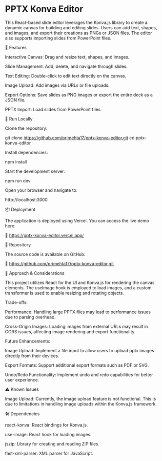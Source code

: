 # PPTX Konva Editor

This React-based slide editor leverages the Konva.js library to create a dynamic canvas for building and editing slides. Users can add text, shapes, and images, and export their creations as PNGs or JSON files. The editor also supports importing slides from PowerPoint files.

🚀 Features

Interactive Canvas: Drag and resize text, shapes, and images.

Slide Management: Add, delete, and navigate through slides.

Text Editing: Double-click to edit text directly on the canvas.

Image Upload: Add images via URLs or file uploads.

Export Options: Save slides as PNG images or export the entire deck as a JSON file.

PPTX Import: Load slides from PowerPoint files.

🧪 Run Locally

Clone the repository:

git clone https://github.com/primehta17/pptx-konva-editor.git
cd pptx-konva-editor


Install dependencies:

npm install


Start the development server:

npm run dev


Open your browser and navigate to:

http://localhost:3000


📦 Deployment

The application is deployed using Vercel. You can access the live demo here:

<!-- 🔗 https://pptx-konva-editor-cnifmko38-primehta17s-projects.vercel.app/ -->
🔗 https://pptx-konva-editor.vercel.app/

📄 Repository

The source code is available on GitHub:

🔗 https://github.com/primehta17/pptx-konva-editor.git

📝 Approach & Considerations

This project utilizes React for the UI and Konva.js for rendering the canvas elements. The useImage hook is employed to load images, and a custom transformer is used to enable resizing and rotating objects.

Trade-offs:

Performance: Handling large PPTX files may lead to performance issues due to parsing overhead.

Cross-Origin Images: Loading images from external URLs may result in CORS issues, affecting image rendering and export functionality.

Future Enhancements:

Image Upload: Implement a file input to allow users to upload pptx images directly from their devices.

Export Formats: Support additional export formats such as PDF or SVG.

Undo/Redo Functionality: Implement undo and redo capabilities for better user experience.

⚠️ Known Issues

Image Upload: Currently, the image upload feature is not functional. This is due to limitations in handling image uploads within the Konva.js framework.

🛠️ Dependencies

react-konva: React bindings for Konva.js.

use-image: React hook for loading images.

jszip: Library for creating and reading ZIP files.

fast-xml-parser: XML parser for JavaScript.
